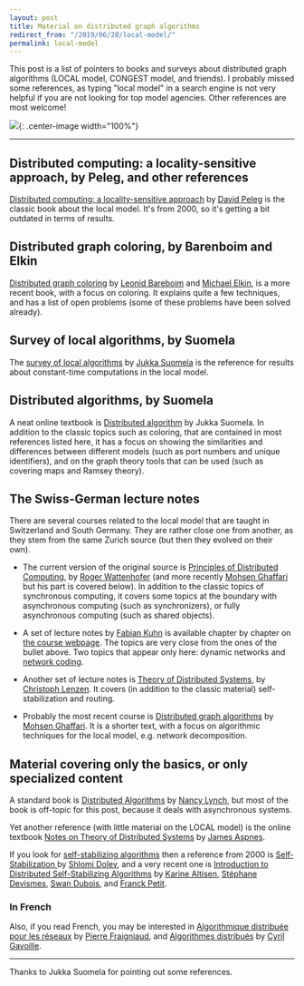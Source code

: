 ```yaml
---
layout: post
title: Material on distributed graph algorithms
redirect_from: "/2019/06/20/local-model/"
permalink: local-model
---
```


This post is a list of pointers to books and surveys about distributed graph 
algorithms (LOCAL model, CONGEST model, and friends).
I probably missed some references, as typing "local model" in a search engine 
is not very helpful if you are not looking for top model agencies. 
Other references are most welcome! 

![](../assets/local.png){: .center-image width="100%"}

---

## Distributed computing: a locality-sensitive approach, by Peleg, and other references

[Distributed computing: a locality-sensitive approach](https://epubs.siam.org/doi/book/10.1137/1.9780898719772)
by [David Peleg](http://www.weizmann.ac.il/math/peleg/) is the classic book 
about the local model. It's from 2000, so it's getting a bit outdated in terms 
of results. 

## Distributed graph coloring, by Barenboim and Elkin

[Distributed graph coloring](https://www.cs.bgu.ac.il/~elkinm/book.pdf)
by 
[Leonid Bareboim](https://www.openu.ac.il/personal_sites/leonid-barenboim/)
and [Michael Elkin](https://www.cs.bgu.ac.il/~elkinm/), is a more recent book, 
with a focus on coloring. It explains quite a few techniques, and has a list of 
open problems (some of these problems have been solved already).

## Survey of local algorithms, by Suomela
The [survey of local algorithms](https://users.ics.aalto.fi/suomela/doc/local-survey.pdf)
by [Jukka Suomela](https://users.ics.aalto.fi/suomela/) is the reference for 
results about constant-time computations in the local model.

## Distributed algorithms, by Suomela

A neat online textbook is
[Distributed algorithm](https://users.ics.aalto.fi/suomela/da/da-print.pdf)
by Jukka Suomela.
In addition to the classic topics such as coloring, that are contained in most 
references listed here, it has a focus on showing the similarities and differences 
between different models (such as port numbers and unique identifiers), and on the 
graph theory tools that can be used (such as covering maps and Ramsey theory).

## The Swiss-German lecture notes

There are several courses related to the local model that are taught in 
Switzerland and South Germany. They are rather close one from another, as they 
stem from the same Zurich source (but then they evolved on their own). 

* The current version of the original source is 
[Principles of Distributed Computing](https://disco.ethz.ch/courses/podc/), 
by [Roger Wattenhofer](https://disco.ethz.ch/members/wroger) (and more recently
[Mohsen Ghaffari](https://people.csail.mit.edu/ghaffari/) but his part is 
covered below). In addition to the classic topics of synchronous computing, it 
covers some topics at the boundary with asynchronous computing (such as 
synchronizers), or fully asynchronous computing (such as shared objects).

* A set of lecture notes by [Fabian Kuhn](http://ac.informatik.uni-freiburg.de/kuhn/)
is available chapter by chapter on
[the course webpage](http://ac.informatik.uni-freiburg.de/teaching/ss_18/network-algorithms.php).
The topics are very close from the ones of the bullet above. Two topics that 
appear only here: dynamic networks and
[network coding](https://en.wikipedia.org/wiki/Linear_network_coding). 

* Another set of lecture notes is 
[Theory of Distributed Systems](https://www.mpi-inf.mpg.de/departments/algorithms-complexity/teaching/winter18/tods/), 
by [Christoph Lenzen](http://people.mpi-inf.mpg.de/~clenzen/). It covers 
(in addition to the classic material) self-stabilization and 
routing. 

* Probably the most recent course is
[Distributed graph algorithms](https://disco.ethz.ch/courses/podc/lecturenotes/LOCAL.pdf)
by 
[Mohsen Ghaffari](https://people.csail.mit.edu/ghaffari/). 
It is a shorter text, with a focus on algorithmic techniques for the local model, 
e.g. network decomposition.

## Material covering only the basics, or only specialized content

A standard book is 
[Distributed Algorithms](https://www.elsevier.com/books/distributed-algorithms/lynch/978-1-55860-348-6)
by [Nancy Lynch](http://people.csail.mit.edu/lynch/), but most of the book is 
off-topic for this post, because it deals with asynchronous systems.

Yet another reference (with little material on the LOCAL model) is the online 
textbook 
[Notes on Theory of Distributed Systems](http://www.cs.yale.edu/homes/aspnes/classes/465/notes.pdf)
by [James Aspnes](http://www.cs.yale.edu/homes/aspnes/).

If you look for [self-stabilizing algorithms](https://en.wikipedia.org/wiki/Self-stabilization)
then a reference from 2000 is 
[Self-Stabilization ](https://mitpress.mit.edu/books/self-stabilization) 
by
[Shlomi Dolev](https://in.bgu.ac.il/en/natural_science/cs/dolev//Pages/default.aspx), 
and a very recent one is 
[Introduction to Distributed Self-Stabilizing Algorithms](https://www.morganclaypool.com/doi/abs/10.2200/S00908ED1V01Y201903DCT015)
by
[Karine Altisen](http://www-verimag.imag.fr/Karine-Altisen,102.html?lang=en),
[Stéphane Devismes](http://www-verimag.imag.fr/~devismes/WWW/introduction.html),
[Swan Dubois](https://pages.lip6.fr/Swan.Dubois/),
and 
[Franck Petit](https://pages.lip6.fr/Franck.Petit/).

### In French
Also, if you read French, you may be interested in 
[Algorithmique distribuée pour les réseaux](https://www.irif.fr/_media/users/pierref/notes_algo_distribue.pdf)
by [Pierre Fraigniaud](https://www.irif.fr/users/pierref/index), and 
[Algorithmes distribués](http://dept-info.labri.fr/~gavoille/UE-AD/cours.pdf) 
by [Cyril Gavoille](http://dept-info.labri.fr/~gavoille/).

---

Thanks to Jukka Suomela for pointing out some references.
